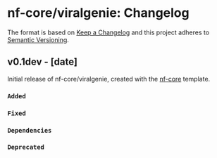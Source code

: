 # nf-core/viralgenie: Changelog

The format is based on [Keep a Changelog](https://keepachangelog.com/en/1.0.0/)
and this project adheres to [Semantic Versioning](https://semver.org/spec/v2.0.0.html).

## v0.1dev - [date]

Initial release of nf-core/viralgenie, created with the [nf-core](https://nf-co.re/) template.

### `Added`

### `Fixed`

### `Dependencies`

### `Deprecated`
